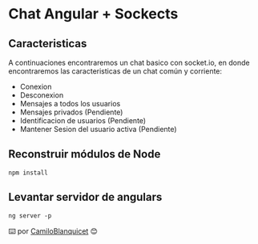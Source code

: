 


# Chat Angular + Sockects 


## Caracteristicas 
A continuaciones encontraremos un chat basico con socket.io, en donde encontraremos las caracteristicas de un chat común y corriente:
- Conexion
- Desconexion
- Mensajes a todos los usuarios
- Mensajes privados (Pendiente)
- Identificacion de usuarios (Pendiente)
- Mantener Sesion del usuario activa (Pendiente)

## Reconstruir módulos de Node
```
npm install 
```

## Levantar servidor de angulars
```
ng server -p
```


⌨️ por [CamiloBlanquicet](https://github.com/CamiloBlanquicet/) 😊
